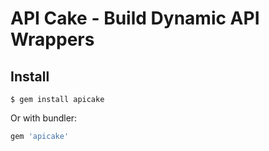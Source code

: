 API Cake - Build Dynamic API Wrappers
==================================================

Install
--------------------------------------------------

```
$ gem install apicake
```

Or with bundler:

```ruby
gem 'apicake'
```
